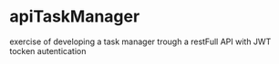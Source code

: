 # apiTaskManager
exercise of developing a task manager trough a restFull API with JWT tocken autentication
